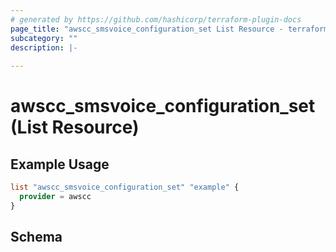 ```yaml
---
# generated by https://github.com/hashicorp/terraform-plugin-docs
page_title: "awscc_smsvoice_configuration_set List Resource - terraform-provider-awscc"
subcategory: ""
description: |-
  
---
```


# awscc_smsvoice_configuration_set (List Resource)



## Example Usage

```terraform
list "awscc_smsvoice_configuration_set" "example" {
  provider = awscc
}
```

<!-- schema generated by tfplugindocs -->
## Schema
